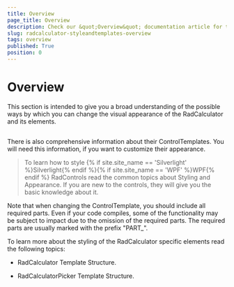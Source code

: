 ```yaml
---
title: Overview
page_title: Overview
description: Check our &quot;Overview&quot; documentation article for the RadCalculator WPF control.
slug: radcalculator-styleandtemplates-overview
tags: overview
published: True
position: 0
---
```


# Overview



This section is intended to give you a broad understanding of the possible ways by which you can change the visual appearance of the RadCalculator and its elements.

## 

There is also comprehensive information about their ControlTemplates. You will need this information, if you want to customize their appearance.

>To learn how to style {% if site.site_name == 'Silverlight' %}Silverlight{% endif %}{% if site.site_name == 'WPF' %}WPF{% endif %} RadControls read the common topics about Styling and Appearance. If you are new to the controls, they will give you the basic knowledge about it.

Note that when changing the ControlTemplate, you should include all required parts. Even if your code compiles, some of the functionality may be subject to impact due to the omission of the required parts. The required parts are usually marked with the prefix "PART_".

To learn more about the styling of the RadCalculator specific elements read the following topics:

*  RadCalculator Template Structure.

*  RadCalculatorPicker Template Structure.
